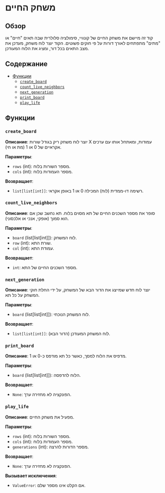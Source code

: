 # משחק החיים

## Обзор

קוד זה מיישם את משחק החיים של קונוויי, סימולציה סלולרית שבה תאים "חיים" או "מתים" מתפתחים לאורך דורות על פי חוקים פשוטים. הקוד יוצר לוח משחק, מעדכן את מצב התאים בכל דור, ומציג את הלוח המעודכן.

## Содержание
- [Функции](#Функции)
  - [`create_board`](#create_board)
  - [`count_live_neighbors`](#count_live_neighbors)
  - [`next_generation`](#next_generation)
  - [`print_board`](#print_board)
  - [`play_life`](#play_life)
## Функции

### `create_board`

**Описание**: יוצר לוח משחק ריק בגודל שורות X עמודות, ומאתחל אותו עם ערכים אקראיים של 0 או 1 (מת או חי).

**Параметры**:
- `rows` (int): מספר השורות בלוח.
- `cols` (int): מספר העמודות בלוח.

**Возвращает**:
- `list[list[int]]`: רשימה דו-ממדית (לוח) המכילה 0 או 1 באופן אקראי.

### `count_live_neighbors`

**Описание**: סופר את מספר השכנים החיים של תא מסוים בלוח. תא נחשב שכן אם הוא סמוך (אופקי, אנכי או אלכסוני).

**Параметры**:
- `board` (list[list[int]]): לוח המשחק.
- `row` (int): שורת התא.
- `col` (int): עמודת התא.

**Возвращает**:
- `int`: מספר השכנים החיים של התא.

### `next_generation`

**Описание**: יוצר לוח חדש שמייצג את הדור הבא של המשחק, על ידי החלת חוקי המשחק על כל תא.

**Параметры**:
- `board` (list[list[int]]): לוח המשחק הנוכחי.

**Возвращает**:
- `list[list[int]]`: לוח המשחק המעודכן (הדור הבא).

### `print_board`

**Описание**: מדפיס את הלוח למסך, כאשר כל תא מודפס כ-0 או 1.

**Параметры**:
- `board` (list[list[int]]): הלוח להדפסה.

**Возвращает**:
- `None`: הפונקציה לא מחזירה ערך.

### `play_life`

**Описание**: מפעיל את משחק החיים.

**Параметры**:
- `rows` (int): מספר השורות בלוח.
- `cols` (int): מספר העמודות בלוח.
- `generations` (int): מספר הדורות להרצה.

**Возвращает**:
- `None`: הפונקציה לא מחזירה ערך.

**Вызывает исключения**:
- `ValueError`: אם הקלט אינו מספר שלם.